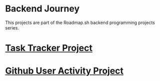 # Backend Journey
This projects are part of the Roadmap.sh backend programming projects series.
# [Task Tracker Project](https://roadmap.sh/projects/task-tracker) 
# [Github User Activity Project](https://github.com/mikyge2/BackendRoadmapJourney/tree/main/Github-Activity-Python) 

